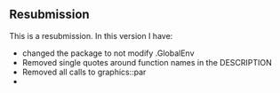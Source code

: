 ## Resubmission

This is a resubmission. In this version I have:

* changed the package to not modify .GlobalEnv
* Removed single quotes around function names in the DESCRIPTION
* Removed all calls to graphics::par
* 
